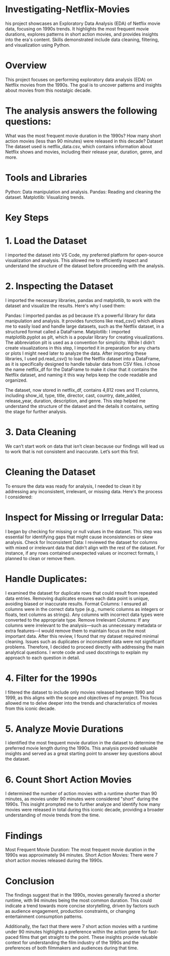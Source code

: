 # Investigating-Netflix-Movies
his project showcases an Exploratory Data Analysis (EDA) of Netflix movie data, focusing on 1990s trends. It highlights the most frequent movie durations, explores patterns in short action movies, and provides insights into the era's content. Skills demonstrated include data cleaning, filtering, and visualization using Python.

# Overview
This project focuses on performing exploratory data analysis (EDA) on Netflix movies from the 1990s. The goal is to uncover patterns and insights about movies from this nostalgic decade.

# The analysis answers the following questions:
What was the most frequent movie duration in the 1990s?
How many short action movies (less than 90 minutes) were released in this decade?
Dataset
The dataset used is netflix_data.csv, which contains information about Netflix shows and movies, including their release year, duration, genre, and more.

# Tools and Libraries
Python: Data manipulation and analysis.
Pandas: Reading and cleaning the dataset.
Matplotlib: Visualizing trends.

# Key Steps
# 1. Load the Dataset
I imported the dataset into VS Code, my preferred platform for open-source visualization and analysis. This allowed me to efficiently inspect and understand the structure of the dataset before proceeding with the analysis.

# 2. Inspecting the Dataset
I imported the necessary libraries, pandas and matplotlib, to work with the dataset and visualize the results. Here's why I used them:

Pandas: I imported pandas as pd because it’s a powerful library for data manipulation and analysis. It provides functions like read_csv() which allows me to easily load and handle large datasets, such as the Netflix dataset, in a structured format called a DataFrame.
Matplotlib: I imported matplotlib.pyplot as plt, which is a popular library for creating visualizations. The abbreviation plt is used as a convention for simplicity. While I didn’t create visualizations in this step, I imported it in preparation for any charts or plots I might need later to analyze the data.
After importing these libraries, I used pd.read_csv() to load the Netflix dataset into a DataFrame, as it is specifically designed to handle tabular data from CSV files. I chose the name netflix_df for the DataFrame to make it clear that it contains the Netflix dataset, and naming it this way helps keep the code readable and organized.

The dataset, now stored in netflix_df, contains 4,812 rows and 11 columns, including show_id, type, title, director, cast, country, date_added, release_year, duration, description, and genre. This step helped me understand the structure of the dataset and the details it contains, setting the stage for further analysis.

# 3. Data Cleaning
We can’t start work on data that isn’t clean because our findings will lead us to work that is not consistent and inaccurate. Let’s sort this first.

# Cleaning the Dataset
To ensure the data was ready for analysis, I needed to clean it by addressing any inconsistent, irrelevant, or missing data. Here's the process I considered:

# Inspect for Missing or Irregular Data:
I began by checking for missing or null values in the dataset. This step was essential for identifying gaps that might cause inconsistencies or skew analysis.
Check for Inconsistent Data:
I reviewed the dataset for columns with mixed or irrelevant data that didn’t align with the rest of the dataset. For instance, if any rows contained unexpected values or incorrect formats, I planned to clean or remove them.

# Handle Duplicates:
I examined the dataset for duplicate rows that could result from repeated data entries. Removing duplicates ensures each data point is unique, avoiding biased or inaccurate results.
Format Columns:
I ensured all columns were in the correct data type (e.g., numeric columns as integers or floats, text columns as strings). Any columns with incorrect data types were converted to the appropriate type.
Remove Irrelevant Columns:
If any columns were irrelevant to the analysis—such as unnecessary metadata or extra features—I would remove them to maintain focus on the most important data.
After this review, I found that my dataset required minimal cleaning. Issues such as duplicates or inconsistent data were not significant problems. Therefore, I decided to proceed directly with addressing the main analytical questions. I wrote code and used docstrings to explain my approach to each question in detail.

# 4. Filter for the 1990s
I filtered the dataset to include only movies released between 1990 and 1999, as this aligns with the scope and objectives of my project. This focus allowed me to delve deeper into the trends and characteristics of movies from this iconic decade.

# 5. Analyze Movie Durations
I identified the most frequent movie duration in the dataset to determine the preferred movie length during the 1990s. This analysis provided valuable insights and served as a great starting point to answer key questions about the dataset.

# 6. Count Short Action Movies
I determined the number of action movies with a runtime shorter than 90 minutes, as movies under 90 minutes were considered "short" during the 1990s. This insight prompted me to further analyze and identify how many movies were released in total during this iconic decade, providing a broader understanding of movie trends from the time.

# Findings
Most Frequent Movie Duration: The most frequent movie duration in the 1990s was approximately 94 minutes.
Short Action Movies: There were 7 short action movies released during the 1990s.

# Conclusion
The findings suggest that in the 1990s, movies generally favored a shorter runtime, with 94 minutes being the most common duration. This could indicate a trend towards more concise storytelling, driven by factors such as audience engagement, production constraints, or changing entertainment consumption patterns.

Additionally, the fact that there were 7 short action movies with a runtime under 90 minutes highlights a preference within the action genre for fast-paced films that get straight to the point. These insights provide valuable context for understanding the film industry of the 1990s and the preferences of both filmmakers and audiences during that time.

